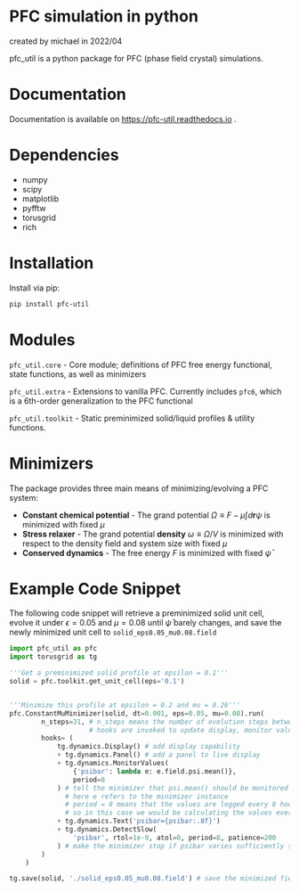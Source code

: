 # PFC simulation in python

created by michael in 2022/04

pfc_util is a python package for PFC (phase field crystal) simulations.

# Documentation

Documentation is available on <https://pfc-util.readthedocs.io> .

# Dependencies

-   numpy
-   scipy
-   matplotlib
-   pyfftw
-   torusgrid
-   rich

# Installation

Install via pip:

``` bash
pip install pfc-util
```

# Modules

`pfc_util.core` - Core module; definitions of PFC free energy
functional, state functions, as well as minimizers

`pfc_util.extra` - Extensions to vanilla PFC. Currently includes `pfc6`,
which is a 6th-order generalization to the PFC functional

`pfc_util.toolkit` - Static preminimized solid/liquid profiles & utility
functions.

# Minimizers

The package provides three main means of minimizing/evolving a PFC
system:

-   **Constant chemical potential** - The grand potential
    $\Omega \equiv F - \mu \int d\mathbf{r} \psi$ is minimized with
    fixed $\mu$
-   **Stress relaxer** - The grand potential **density**
    $\omega \equiv \Omega / V$ is minimized with respect to the density
    field and system size with fixed $\mu$
-   **Conserved dynamics** - The free energy $F$ is minimized with fixed
    $\bar\psi$

# Example Code Snippet

The following code snippet will retrieve a preminimized solid unit cell,
evolve it under $\epsilon=0.05$ and $\mu=0.08$ until $\bar\psi$ barely
changes, and save the newly minimized unit cell to
`solid_eps0.05_mu0.08.field`

``` python
import pfc_util as pfc
import torusgrid as tg

'''Get a preminimized solid profile at epsilon = 0.1'''
solid = pfc.toolkit.get_unit_cell(eps='0.1')


'''Minimize this profile at epsilon = 0.2 and mu = 0.26'''
pfc.ConstantMuMinimizer(solid, dt=0.001, eps=0.05, mu=0.08).run(
        n_steps=31, # n_steps means the number of evolution steps between hook calls
                    # hooks are invoked to update display, monitor values, etc
        hooks= (
            tg.dynamics.Display() # add display capability
            + tg.dynamics.Panel() # add a panel to live display
            + tg.dynamics.MonitorValues(
                {'psibar': lambda e: e.field.psi.mean()},
                period=8
            ) # tell the minimizer that psi.mean() should be monitored and stored as "psibar"
              # here e refers to the minimizer instance
              # period = 8 means that the values are logged every 8 hook calls
              # so in this case we would be calculating the values every 31*8 = 248 time steps
            + tg.dynamics.Text('psibar={psibar:.8f}')
            + tg.dynamics.DetectSlow(
                'psibar', rtol=1e-9, atol=0, period=8, patience=200
            ) # make the minimizer stop if psibar varies sufficiently slowly
        )
    )

tg.save(solid, './solid_eps0.05_mu0.08.field') # save the minimized field
```
